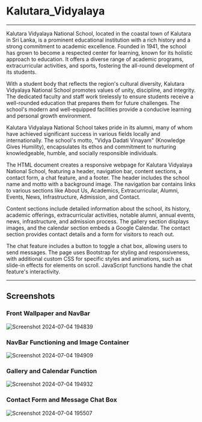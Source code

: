 # Kalutara_Vidyalaya

<hr>

Kalutara Vidyalaya National School, located in the coastal town of Kalutara in Sri Lanka, is a prominent educational institution with a rich history and a strong commitment to academic excellence. Founded in 1941, the school has grown to become a respected center for learning, known for its holistic approach to education. It offers a diverse range of academic programs, extracurricular activities, and sports, fostering the all-round development of its students.

With a student body that reflects the region's cultural diversity, Kalutara Vidyalaya National School promotes values of unity, discipline, and integrity. The dedicated faculty and staff work tirelessly to ensure students receive a well-rounded education that prepares them for future challenges. The school's modern and well-equipped facilities provide a conducive learning and personal growth environment.

Kalutara Vidyalaya National School takes pride in its alumni, many of whom have achieved significant success in various fields locally and internationally. The school's motto, "Vidya Dadati Vinayam" (Knowledge Gives Humility), encapsulates its ethos and commitment to nurturing knowledgeable, humble, and socially responsible individuals.

The HTML document creates a responsive webpage for Kalutara Vidyalaya National School, featuring a header, navigation bar, content sections, a contact form, a chat feature, and a footer. The header includes the school name and motto with a background image. The navigation bar contains links to various sections like About Us, Academics, Extracurricular, Alumni, Events, News, Infrastructure, Admission, and Contact.

Content sections include detailed information about the school, its history, academic offerings, extracurricular activities, notable alumni, annual events, news, infrastructure, and admission process. The gallery section displays images, and the calendar section embeds a Google Calendar. The contact section provides contact details and a form for visitors to reach out.

The chat feature includes a button to toggle a chat box, allowing users to send messages. The page uses Bootstrap for styling and responsiveness, with additional custom CSS for specific styles and animations, such as slide-in effects for elements on scroll. JavaScript functions handle the chat feature's interactivity.

<hr>

## Screenshots 

### Front Wallpaper and NavBar

![Screenshot 2024-07-04 194839](https://github.com/devindu22/Kalutara_Vidyalaya/assets/114844896/85e332fa-5990-4dc9-ae62-d3c3d632d9ee)

### NavBar Functioning and Image Container

![Screenshot 2024-07-04 194909](https://github.com/devindu22/Kalutara_Vidyalaya/assets/114844896/a16c64a7-0754-4832-9ee9-e2f5515bde0c)

### Gallery and Calendar Function

![Screenshot 2024-07-04 194932](https://github.com/devindu22/Kalutara_Vidyalaya/assets/114844896/8c99217d-e4a5-452d-a331-e51c1df0d6a9)

### Contact Form and Message Chat Box

![Screenshot 2024-07-04 195507](https://github.com/devindu22/Kalutara_Vidyalaya/assets/114844896/e69bd824-a50d-459b-87b7-891ac2865762)
